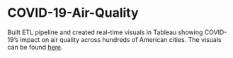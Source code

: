 # COVID-19-Air-Quality

Built ETL pipeline and created real-time visuals in Tableau showing COVID-19’s impact on air quality across hundreds of American cities. The visuals can be found [here](https://public.tableau.com/views/COVIDAirQuality/Dashboard1?:language=en&:display_count=y&:origin=viz_share_link).





